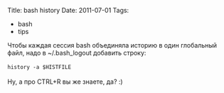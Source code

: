 Title: bash history
Date: 2011-07-01
Tags: 
  - bash
  - tips

<div class="text">Чтобы каждая сессия bash объединяла историю в один глобальный файл, надо в ~/.bash_logout добавить строку:<br /><br />
<code>history -a $HISTFILE</code><br /><br />
Ну, а про CTRL+R  вы же знаете, да? :)</div>